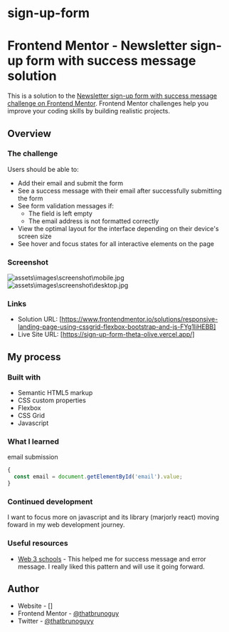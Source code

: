 # sign-up-form
# Frontend Mentor - Newsletter sign-up form with success message solution

This is a solution to the [Newsletter sign-up form with success message challenge on Frontend Mentor](https://www.frontendmentor.io/challenges/newsletter-signup-form-with-success-message-3FC1AZbNrv). Frontend Mentor challenges help you improve your coding skills by building realistic projects. 


## Overview

### The challenge

Users should be able to:

- Add their email and submit the form
- See a success message with their email after successfully submitting the form
- See form validation messages if:
  - The field is left empty
  - The email address is not formatted correctly
- View the optimal layout for the interface depending on their device's screen size
- See hover and focus states for all interactive elements on the page

### Screenshot

![assets\images\screenshot\mobile.jpg]()
![assets\images\screenshot\desktop.jpg]()

### Links

- Solution URL: [https://www.frontendmentor.io/solutions/responsive-landing-page-using-cssgrid-flexbox-bootstrap-and-js-FYg1liHEBB]
- Live Site URL: [https://sign-up-form-theta-olive.vercel.app/]

## My process

### Built with

- Semantic HTML5 markup
- CSS custom properties
- Flexbox
- CSS Grid
- Javascript

### What I learned
email submission

```js
{
  const email = document.getElementById('email').value;  
}
```

### Continued development
I want to focus more on javascript and its library (marjorly react) moving foward in my web development journey.

### Useful resources

- [Web 3 schools](https://www.w3schools.com/jsref/prop_element_classlist.asp) - This helped me for success message and error message. I really liked this pattern and will use it going forward.

## Author

- Website - []
- Frontend Mentor - [@thatbrunoguy](https://www.frontendmentor.io/profile/thatbrunoguy)
- Twitter - [@thatbrunoguyy](https://www.twitter.com/thatbrunoguyy)

